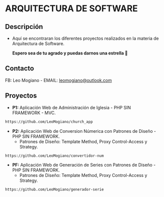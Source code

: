 # ARQUITECTURA DE SOFTWARE

## Descripción

- Aquí se encontraran los diferentes proyectos realizados en la materia de Arquitectura de Software.

  **Espero sea de tu agrado y puedas darnos una estrella :star2:**

## Contacto
FB: Leo Mogiano - EMAIL: leomogiano@outlook.com

## Proyectos

- **P1:** Aplicación Web de Administración de Iglesia - PHP SIN FRAMEWORK - MVC.

```bash
https://github.com/LeoMogiano/church_app
```

- **P2:** Aplicación Web de Conversion Númerica con Patrones de Diseño - PHP SIN FRAMEWORK.
    - Patrones de Diseño: Template Method, Proxy Control-Access y Strategy.

```bash
https://github.com/LeoMogiano/convertidor-num
```

- **PF:** Aplicación Web de Generación de Series con Patrones de Diseño - PHP SIN FRAMEWORK.
    - Patrones de Diseño: Template Method, Proxy Control-Access y Strategy.

```bash
https://github.com/LeoMogiano/generador-serie
```

